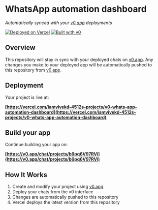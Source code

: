 # WhatsApp automation dashboard

*Automatically synced with your [v0.app](https://v0.app) deployments*

[![Deployed on Vercel](https://img.shields.io/badge/Deployed%20on-Vercel-black?style=for-the-badge&logo=vercel)](https://vercel.com/iamvivekd-4512s-projects/v0-whats-app-automation-dashboard)
[![Built with v0](https://img.shields.io/badge/Built%20with-v0.app-black?style=for-the-badge)](https://v0.app/chat/projects/b6pq6V97RVi)

## Overview

This repository will stay in sync with your deployed chats on [v0.app](https://v0.app).
Any changes you make to your deployed app will be automatically pushed to this repository from [v0.app](https://v0.app).

## Deployment

Your project is live at:

**[https://vercel.com/iamvivekd-4512s-projects/v0-whats-app-automation-dashboard](https://vercel.com/iamvivekd-4512s-projects/v0-whats-app-automation-dashboard)**

## Build your app

Continue building your app on:

**[https://v0.app/chat/projects/b6pq6V97RVi](https://v0.app/chat/projects/b6pq6V97RVi)**

## How It Works

1. Create and modify your project using [v0.app](https://v0.app)
2. Deploy your chats from the v0 interface
3. Changes are automatically pushed to this repository
4. Vercel deploys the latest version from this repository